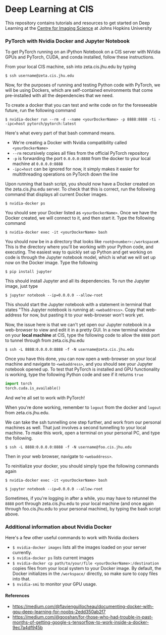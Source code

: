 # Deep Learning at CIS

This repository contains tutorials and resources to get started on Deep Learning at the [Centre for Imaging Science](http://www.cis.jhu.edu) at Johns Hopkins University

### PyTorch with Nvidia Docker and Jupyter Notebook

To get PyTorch running on an iPython Notebook on a CIS server with NVidia GPUs and PyTorch, CUDA, and conda installed, follow these instructions.

From your local CIS machine, ssh into zeta.cis.jhu.edu by typing

```
$ ssh username@zeta.cis.jhu.edu
```

Now, for the purposes of running and testing Python code with PyTorch, we will be using Dockers, which are self-contained environments that come pre-installed with all the dependencies that we need.

To create a docker that you can test and write code on for the foreseeable future, run the following command

```
$ nvidia-docker run --rm -d --name <yourDockerName> -p 8888:8888 -ti --ipc=host pytorch/pytorch:latest
```

Here's what every part of that bash command means.
* We're creating a Docker with Nvidia compatibility called `<yourDockerName>`
* `--rm` recursively copies all files from the official PyTorch repository
* `-p` is forwarding the port `0.0.0.0:8888` from the docker to your local machine at `0.0.0.0:8888`
* `-ipc=host` can be ignored for now, it simply makes it easier for multithreading operations on PyTorch down the line

Upon running that bash script, you should now have a Docker created on the zeta.cis.jhu.edu server. To check that this is correct, run the following command that displays all current Docker images.

`$ nvidia-docker ps`

You should see your Docker listed as `<yourDockerName>`. Once we have the Docker created, we will connect to it, and then start it. Type the following command

`$ nvidia-docker exec -it <yourDockerName> bash`

You should now be in a directory that looks like `root@<number>:/workspace#`. This is the directory where you'll be working with your Python code, and executing. The easiest way to quickly set up Python and get working on code is through the Jupyter notebook model, which is what we will set up now on the Docker image. Type the following

`$ pip install jupyter`

This should install Jupyter and all its dependencies. To run the Jupyter image, just type

`$ jupyter notebook --ip=0.0.0.0 --allow-root`

This should start the Jupyter notebook with a statement in terminal that states "This Jupyter notebook is running at: `<webaddress>`. Copy that web-address for now, but pasting it to your web-browser won't work yet.

Now, the issue here is that we can't yet open our Jupyter notebook in a web-browser to view and edit it in a pretty GUI. In a new terminal window on your **local machine** at CIS, type the following code to allow the `8888` port to tunnel through from zeta.cis.jhu.edu

`$ ssh -L 8888:0.0.0.0:8888 -f -N username@zeta.cis.jhu.edu`

Once you have this done, you can now open a web-browser on your local machine and navigate to `<webaddress>`, and you should see your Jupyter notebook opened up. To test that PyTorch is installed and GPU functionality is working, type the following Python code and see if it returns `true` 

```python
import torch
torch.cuda.is_available()
```

And we're all set to work with PyTorch!

When you're done working, remember to `logout` from the docker and `logout` from zeta.cis.jhu.edu.

We can take the ssh tunnelling one step further, and work from our personal machines as well. That just involves a second tunnelling to your local machine. To make this work, open a terminal on your personal PC, and type the following.

`$ ssh -L 8888:0.0.0.0:8888 -f -N username@foo.cis.jhu.edu`

Then in your web browser, navigate to `<webaddress>`.

To reinitialize your docker, you should simply type the following commands again

`$ nvidia-docker exec -it <yourDockerName> bash`

`$ jupyter notebook --ip=0.0.0.0 --allow-root`

Sometimes, if you're logging in after a while, you may have to retunnel the `8888` port through zeta.cis.jhu.edu to your local machine (and once again through foo.cis.jhu.edu to your personal machine), by typing the bash script above.

### Additional information about Nvidia Docker


Here's a few other useful commands to work with Nvidia dockers
* `$ nvidia-docker images` lists all the images loaded on your server currently.
* `$ nvidia-docker ps` lists current images
* `$ nvidia-docker cp path/to/your/file <yourDockerName>:/destination` copies files from your local system to your Docker image. By default, the Docker initializes in the `/workspace/` directly, so make sure to copy files into that.
* `$ nvidia-smi` to monitor your GPU usage.

#### References

* https://medium.com/@flavienguillocheau/documenting-docker-with-gpu-deep-learning-for-noobs-2edd350ab2f7
* https://medium.com/@gooshan/for-those-who-had-trouble-in-past-months-of-getting-google-s-tensorflow-to-work-inside-a-docker-9ec7a4df945b
